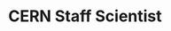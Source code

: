 ---
draft: false
name: "Stephen Dolan"
title: "CERN Staff Scientist"
description: "Measuring and modelling neutrino interactions for T2K, ICARUS and DUNE"
publicationLink: "https://inspirehep.net/authors/1347646"
githubLink: "https://github.com/sjdolan"
avatar: {
    src: "/member-photos/stephen.png",
    alt: "Stephen Dolan"
}
publishDate: "2022-11-08 15:39"
---